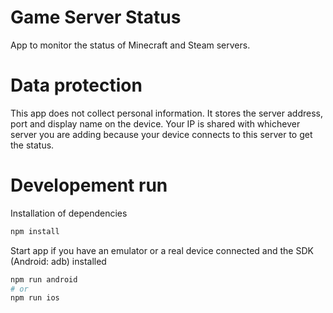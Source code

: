 # Game Server Status

App to monitor the status of Minecraft and Steam servers.

# Data protection

This app does not collect personal information. It stores the server address, port and display name on the device. Your IP is shared with whichever server you are adding because your device connects to this server to get the status.

# Developement run

Installation of dependencies

```bash
npm install
```

Start app if you have an emulator or a real device connected and the SDK (Android: adb) installed

```bash
npm run android
# or
npm run ios
```
